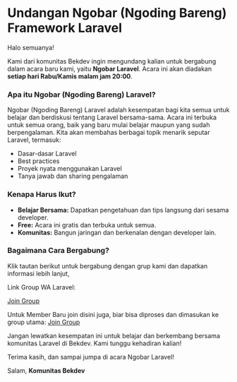 # Undangan Ngobar (Ngoding Bareng) Framework Laravel

Halo semuanya!

Kami dari komunitas Bekdev ingin mengundang kalian untuk bergabung dalam acara baru kami, yaitu **Ngobar Laravel**. Acara ini akan diadakan **setiap hari Rabu/Kamis malam jam 20:00**.

### Apa itu Ngobar (Ngoding Bareng) Laravel?
Ngobar (Ngoding Bareng) Laravel adalah kesempatan bagi kita semua untuk belajar dan berdiskusi tentang Laravel bersama-sama. Acara ini terbuka untuk semua orang, baik yang baru mulai belajar maupun yang sudah berpengalaman. Kita akan membahas berbagai topik menarik seputar Laravel, termasuk:

- Dasar-dasar Laravel
- Best practices
- Proyek nyata menggunakan Laravel
- Tanya jawab dan sharing pengalaman

### Kenapa Harus Ikut?
- **Belajar Bersama:** Dapatkan pengetahuan dan tips langsung dari sesama developer.
- **Free:** Acara ini gratis dan terbuka untuk semua.
- **Komunitas:** Bangun jaringan dan berkenalan dengan developer lain.

### Bagaimana Cara Bergabung?
Klik tautan berikut untuk bergabung dengan grup kami dan dapatkan informasi lebih lanjut,
<p>Link Group WA Laravel:</p>
<a href="https://chat.whatsapp.com/C3xAqopq1DC4EpLlF7CJjv" target="_blank">Join Group</a>


Untuk Member Baru join disini juga, biar bisa diproses dan dimasukan ke group utama:
<a href="https://chat.whatsapp.com/HFuzXCdxry3EInTxT3iFce" target="_blank">Join Group</a>


Jangan lewatkan kesempatan ini untuk belajar dan berkembang bersama komunitas Laravel di Bekdev. Kami tunggu kehadiran kalian!

Terima kasih, dan sampai jumpa di acara Ngobar Laravel!

Salam,
**Komunitas Bekdev**
